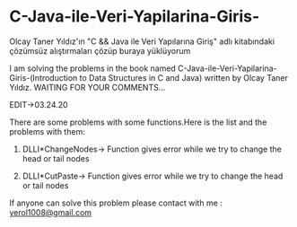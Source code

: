 # C-Java-ile-Veri-Yapilarina-Giris-
Olcay Taner Yıldız'ın "C && Java ile Veri Yapılarına Giriş" adlı kitabındaki çözümsüz alıştırmaları çözüp buraya yüklüyorum 

I am solving the problems in the book named C-Java-ile-Veri-Yapilarina-Giris-(Introduction to Data Structures in C and Java) written
by Olcay Taner Yıldız.
WAITING FOR YOUR COMMENTS...

EDIT->03.24.20

There are some problems with some functions.Here is the list and the problems with them:

1) DLLI*ChangeNodes-> Function gives error while we try to change the head or tail nodes

2) DLLI*CutPaste-> Function gives error while we try to change the head or tail nodes

If anyone can solve this problem please contact with me : yerol1008@gmail.com

